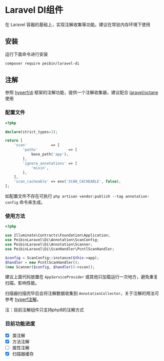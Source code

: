 Laravel DI组件
=======

在 Laravel 容器的基础上，实现注解收集等功能。建议在常驻内存环境下使用

## 安装

运行下面命令进行安装

```sh
composer require peibin/laravel-di
```

## 注解

参照 [hyperf/di](https://github.com/hyperf/di) 框架的注解功能，提供一个注解收集器，建议配合 [laravel/octane](https://github.com/laravel/octane) 使用

### 配置文件

```php
<?php

declare(strict_types=1);

return [
    'scan'           => [
        'paths'              => [
            base_path('app'),
        ],
        'ignore_annotations' => [
            'mixin',
        ],
    ],
    'scan_cacheable' => env('SCAN_CACHEABLE', false),
];
```

如配置文件不存在可执行 `php artisan vendor:publish --tag annotation-config` 命令来生成。

### 使用方法

```php
<?php

use Illuminate\Contracts\Foundation\Application;
use PeibinLaravel\Di\Annotation\ScanConfig;
use PeibinLaravel\Di\Annotation\Scanner;
use PeibinLaravel\Di\ScanHandler\PcntlScanHandler;

$config = ScanConfig::instance($this->app);
$handler = new PcntlScanHandler();
(new Scanner($config, $handler))->scan();
```

建议上面代码放置在 `AppServiceProvider` 或其他只加载运行一次地方，避免重复扫描，影响性能。

扫描器扫描完毕后会将注解数据收集到 `AnnotationCollector`，关于注解的用法可参考 [hyperf注解](https://hyperf.wiki/2.2/#/zh-cn/annotation)。

注：目前注解组件只支持php8的注解方式

### 目前功能进度

- [x] 类注解
- [x] 方法注解
- [ ] 属性注解
- [x] 扫描器缓存

